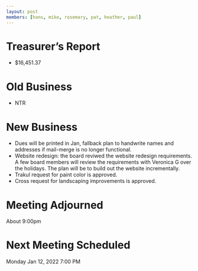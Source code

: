 ```yaml
---
layout: post
members: [hans, mike, rosemary, pat, heather, paul]
---
```

# Treasurer’s Report
- $16,451.37

# Old Business
- NTR

# New Business
- Dues will be printed in Jan, fallback plan to handwrite names and addresses if mail-merge is no longer functional.
- Website redesign: the board reviwed the website redesign requirements.  A few board members will review the requirements with Veronica G over the holidays.  The plan will be to build out the website incrementally.
- Trakul request for paint color is approved.
- Cross request for landscaping improvements is approved.

# Meeting Adjourned
About 9:00pm

# Next Meeting Scheduled
Monday Jan 12, 2022 7:00 PM

